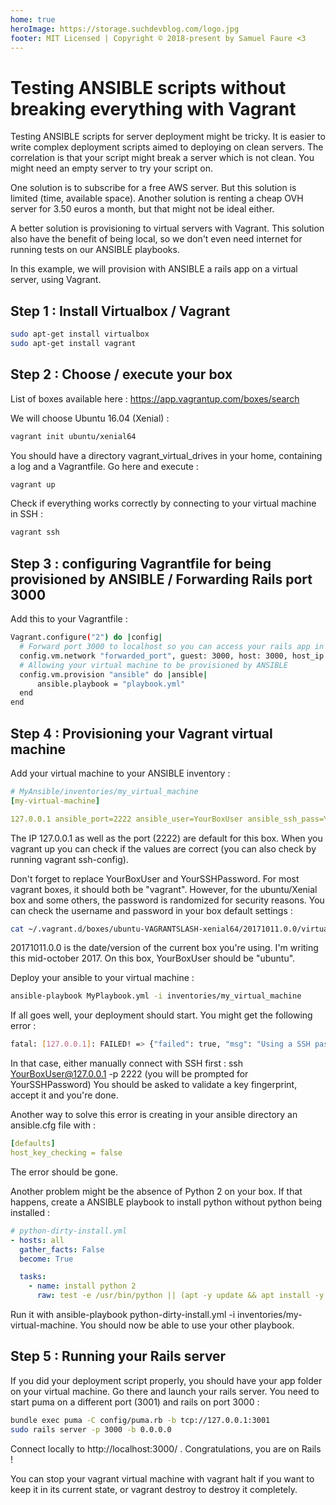 ```yaml
---
home: true
heroImage: https://storage.suchdevblog.com/logo.jpg
footer: MIT Licensed | Copyright © 2018-present by Samuel Faure <3
---
```


# Testing ANSIBLE scripts without breaking everything with Vagrant

Testing ANSIBLE scripts for server deployment might be tricky.
It is easier to write complex deployment scripts aimed to deploying on clean servers. The correlation is that your script might break a server which is not clean. You might need an empty server to try your script on.

One solution is to subscribe for a free AWS server. But this solution is limited (time, available space).
Another solution is renting a cheap OVH server for 3.50 euros a month, but that might not be ideal either.

A better solution is provisioning to virtual servers with Vagrant. This solution also have the benefit of being local, so we don't even need internet for running tests on our ANSIBLE playbooks.

In this example, we will provision with ANSIBLE a rails app on a virtual server, using Vagrant.

## Step 1 : Install Virtualbox / Vagrant

```bash
sudo apt-get install virtualbox
sudo apt-get install vagrant
```

## Step 2 : Choose / execute your box

List of boxes available here : https://app.vagrantup.com/boxes/search

We will choose Ubuntu 16.04 (Xenial) :

```bash
vagrant init ubuntu/xenial64
```

You should have a directory vagrant_virtual_drives in your home, containing a log and a Vagrantfile. Go here and execute :

```bash
vagrant up
```

Check if everything works correctly by connecting to your virtual machine in SSH :

```bash
vagrant ssh
```

## Step 3 : configuring Vagrantfile for being provisioned by ANSIBLE / Forwarding Rails port 3000

Add this to your Vagrantfile :

```bash
Vagrant.configure("2") do |config|
  # Forward port 3000 to localhost so you can access your rails app in your browser
  config.vm.network "forwarded_port", guest: 3000, host: 3000, host_ip: "127.0.0.1"
  # Allowing your virtual machine to be provisioned by ANSIBLE
  config.vm.provision "ansible" do |ansible|
      ansible.playbook = "playbook.yml"
  end
end
```

## Step 4 : Provisioning your Vagrant virtual machine

Add your virtual machine to your ANSIBLE inventory :

```yaml
# MyAnsible/inventories/my_virtual_machine
[my-virtual-machine]

127.0.0.1 ansible_port=2222 ansible_user=YourBoxUser ansible_ssh_pass=YourSSHPassword
```

The IP 127.0.0.1 as well as the port (2222) are default for this box. When you vagrant up you can check if the values are correct (you can also check by running vagrant ssh-config).

Don't forget to replace YourBoxUser and YourSSHPassword. For most vagrant boxes, it should both be "vagrant". However, for the ubuntu/Xenial box and some others, the password is randomized for security reasons. You can check the username and password in your box default settings :

```bash
cat ~/.vagrant.d/boxes/ubuntu-VAGRANTSLASH-xenial64/20171011.0.0/virtualbox
```

20171011.0.0 is the date/version of the current box you're using. I'm writing this mid-october 2017. On this box, YourBoxUser should be "ubuntu".

Deploy your ansible to your virtual machine :

```bash
ansible-playbook MyPlaybook.yml -i inventories/my_virtual_machine
```

If all goes well, your deployment should start.
You might get the following error :

```bash
fatal: [127.0.0.1]: FAILED! => {"failed": true, "msg": "Using a SSH password instead of a key is not possible because Host Key checking is enabled and sshpass does not support this. Please add this host's fingerprint to your known_hosts file to manage this host."}
```

In that case, either manually connect with SSH first : ssh YourBoxUser@127.0.0.1 -p 2222 (you will be prompted for YourSSHPassword)
You should be asked to validate a key fingerprint, accept it and you're done.

Another way to solve this error is creating in your ansible directory an ansible.cfg file with :

```yaml
[defaults]
host_key_checking = false
```

The error should be gone.

Another problem might be the absence of Python 2 on your box. If that happens, create a ANSIBLE playbook to install python without python being installed :

```yaml
# python-dirty-install.yml
- hosts: all
  gather_facts: False
  become: True

  tasks:
    - name: install python 2
      raw: test -e /usr/bin/python || (apt -y update && apt install -y python-minimal)
```

Run it with ansible-playbook python-dirty-install.yml -i inventories/my-virtual-machine. You should now be able to use your other playbook.

## Step 5 : Running your Rails server

If you did your deployment script properly, you should have your app folder on your virtual machine. Go there and launch your rails server. You need to start puma on a different port (3001) and rails on port 3000 :

```bash
bundle exec puma -C config/puma.rb -b tcp://127.0.0.1:3001
sudo rails server -p 3000 -b 0.0.0.0
```

Connect locally to http://localhost:3000/ . Congratulations, you are on Rails !

You can stop your vagrant virtual machine with vagrant halt if you want to keep it in its current state, or vagrant destroy to destroy it completely.